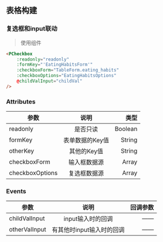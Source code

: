 ## 表格构建

### 复选框和input联动
> 使用组件 

``` html
<PCheckbox
    :readonly="readonly"
    :formKey="'EatingHabitsForm'"
    :checkboxForm="TableForm.eating_habits"
    :checkboxOptions="EatingHabitsOptions"
    @childValInput="childVal"
/>
```
### Attributes
| 参数            |      说明       |    类型 |
|-----------------|:---------------:|--------:|
| readonly        |    是否只读     | Boolean |
| formKey         | 表单数据的Key值 |  String |
| otherKey        |   其他的Key值   |  String |
| checkboxForm    |  输入框数据源   |   Array |
| checkboxOptions |  复选框数据源   |   Array |

### Events
| 参数          |           说明            | 回调参数 |
|---------------|:-------------------------:|---------:|
| childValInput |     input输入时的回调     |       —— |
| otherValInput | 有其他时input输入时的回调 |       —— |